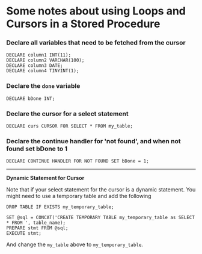 # Some notes about using Loops and Cursors in a Stored Procedure

### Declare all variables that need to be fetched from the cursor
```
DECLARE column1 INT(11);
DECLARE column2 VARCHAR(100);
DECLARE column3 DATE;
DECLARE column4 TINYINT(1);
```

### Declare the `done` variable
```
DECLARE bDone INT;
```

### Declare the cursor for a select statement
```
DECLARE curs CURSOR FOR SELECT * FROM my_table;
```

### Declare the continue handler for 'not found', and when not found set bDone to 1
```
DECLARE CONTINUE HANDLER FOR NOT FOUND SET bDone = 1;
```

***

**Dynamic Statement for Cursor**

Note that if your select statement for the cursor is a dynamic statement. You might need to use a temporary table and add the following

```
DROP TABLE IF EXISTS my_temporary_table;

SET @sql = CONCAT('CREATE TEMPORARY TABLE my_temporary_table as SELECT * FROM ', table_name);
PREPARE stmt FROM @sql;
EXECUTE stmt;
```

And change the `my_table` above to `my_temporary_table`.
  

